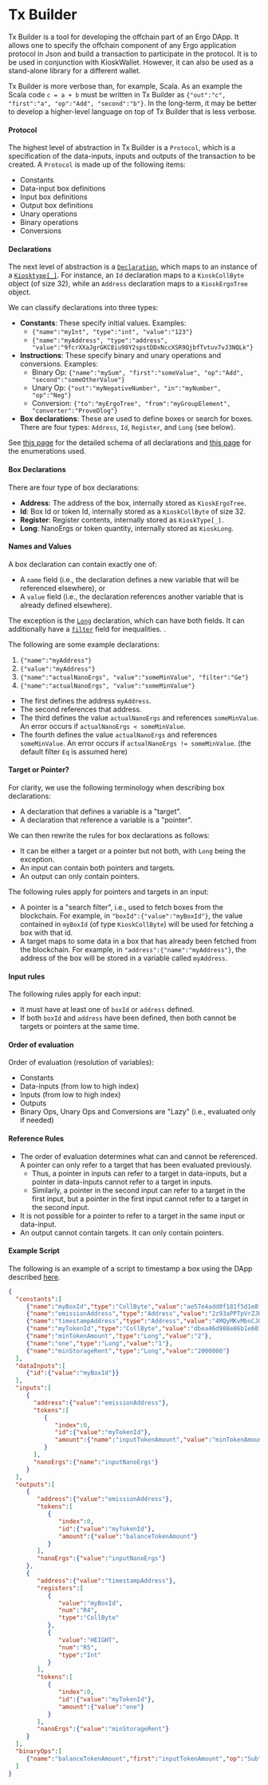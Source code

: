 # Tx Builder

Tx Builder is a tool for developing the offchain part of an Ergo DApp. It allows one to specify the offchain component of 
any Ergo application protocol in Json and build a transaction to participate in the protocol. It is to be used in conjunction with KioskWallet. However, it can also be used as a stand-alone library for a different wallet. 

Tx Builder is more verbose than, for example, Scala. As an example the Scala code `c = a + b` must be written in Tx Builder as 
`{"out":"c", "first":"a", "op":"Add", "second":"b"}`.
In the long-term, it may be better to develop a higher-level language on top of Tx Builder that is less verbose. 

#### Protocol

The highest level of abstraction in Tx Builder is a `Protocol`, 
which is a specification of the data-inputs, inputs and outputs of the transaction to be created.
A `Protocol` is made up of the following items: 
- Constants
- Data-input box definitions
- Input box definitions 
- Output box definitions
- Unary operations
- Binary operations
- Conversions

#### Declarations

The next level of abstraction is a [`Declaration`](compiler/Declaration.scala), which maps to an instance of a [`Kiosktype[_]`](../ergo.scala#L29-37).
For instance, an `Id` declaration maps to a `KioskCollByte` object (of size 32), 
while an `Address` declaration maps to a `KioskErgoTree` object.

We can classify declarations into three types:
- **Constants**: These specify initial values. Examples:  
  - `{"name":"myInt", "type":"int", "value":"123"}`
  - `{"name":"myAddress", "type":"address", "value":"9fcrXXaJgrGKC8iu98Y2spstDDxNccXSR9QjbfTvtuv7vJ3NQLk"}`
- **Instructions**: These specify binary and unary operations and conversions. Examples:
  - Binary Op: `{"name":"mySum", "first":"someValue", "op":"Add", "second":"someOtherValue"}`
  - Unary Op: `{"out":"myNegativeNumber", "in":"myNumber", "op":"Neg"}`
  - Conversion: `{"to":"myErgoTree", "from":"myGroupElement", "converter":"ProveDlog"}`
- **Box declarations**: These are used to define boxes or search for boxes. There are four types: `Address`, `Id`, `Register`, and `Long` (see below).  

See [this page](model/package.scala) for the detailed schema of all declarations and [this page](model/Enums.scala) for the enumerations used.

#### Box Declarations
There are four type of box declarations:
- **Address**: The address of the box, internally stored as `KioskErgoTree`.
- **Id**: Box Id or token Id, internally stored as a `KioskCollByte` of size 32.
- **Register**: Register contents, internally stored as `KioskType[_]`.
- **Long**: NanoErgs or token quantity, internally stored as `KioskLong`.

#### Names and Values
A box declaration can contain exactly one of:
- A `name` field (i.e., the declaration defines a new variable that will be referenced elsewhere), or
- A `value` field (i.e., the declaration references another variable that is already defined elsewhere).

The exception is the [`Long`](model/package.scala#L72-L81) declaration, which can have both fields. It can additionally have a [`filter`](model/Enums.scala#L16) field for inequalities. . 

The following are some example declarations:
1. `{"name":"myAddress"}`
2. `{"value":"myAddress"}`
3. `{"name":"actualNanoErgs", "value":"someMinValue", "filter":"Ge"}`
4. `{"name":"actualNanoErgs", "value":"someMinValue"}`

- The first defines the address `myAddress`.
- The second references that address.
- The third defines the value `actualNanoErgs` and references `someMinValue`.
  An error occurs if `actualNanoErgs < someMinValue`. 
- The fourth defines the value `actualNanoErgs` and references `someMinValue`.
  An error occurs if `actualNanoErgs != someMinValue`. (the default filter `Eq` is assumed here)

 
#### Target or Pointer?

For clarity, we use the following terminology when describing box declarations:
- A declaration that defines a variable is a "target".
- A declaration that reference a variable is a "pointer".

We can then rewrite the rules for box declarations as follows:
- It can be either a target or a pointer but not both, with `Long` being the exception.
- An input can contain both pointers and targets.
- An output can only contain pointers.

The following rules apply for pointers and targets in an input:
- A pointer is a "search filter", i.e., used to fetch boxes from the blockchain.
For example, in `"boxId":{"value":"myBoxId"}`, the value contained in `myBoxId` (of type `KioskCollByte`) 
 will be used for fetching a box with that id.
- A target maps to some data in a box that has already been fetched from the blockchain.
For example, in `"address":{"name":"myAddress"}`, the address of the box will be stored in a variable called `myAddress`.

#### Input rules
The following rules apply for each input:
- It must have at least one of `boxId` or `address` defined.
- If both `boxId` and `address` have been defined, then both cannot be targets or pointers at the same time.

#### Order of evaluation
Order of evaluation (resolution of variables):
- Constants
- Data-inputs (from low to high index) 
- Inputs (from low to high index) 
- Outputs
- Binary Ops, Unary Ops and Conversions are "Lazy" (i.e., evaluated only if needed)

#### Reference Rules
- The order of evaluation determines what can and cannot be referenced. A pointer can only refer to a target that has been evaluated previously. 
  - Thus, a pointer in inputs can refer to a target in data-inputs, but a pointer in data-inputs cannot refer to a target in inputs.
  - Similarly, a pointer in the second input can refer to a target in the first input, but a pointer in the first input cannot refer to a target in the second input.
- It is not possible for a pointer to refer to a target in the same input or data-input.
- An output cannot contain targets. It can only contain pointers.

#### Example Script

The following is an example of a script to timestamp a box using the DApp described [here](https://www.ergoforum.org/t/a-trustless-timestamping-service-for-boxes/432/9?u=scalahub).
```JSON
{
  "constants":[
     {"name":"myBoxId","type":"CollByte","value":"ae57e4add0f181f5d1e8fd462969e4cc04f13b0da183676660d280ad0b64563f"},
     {"name":"emissionAddress","type":"Address","value":"2z93aPPTpVrZJHkQN54V7PatEfg3Ac1zKesFxUz8TGGZwPT4Rr5q6tBwsjEjounQU4KNZVqbFAUsCNipEKZmMdx2WTqFEyUURcZCW2CrSqKJ8YNtSVDGm7eHcrbPki9VRsyGpnpEQvirpz6GKZgghcTRDwyp1XtuXoG7XWPC4bT1U53LhiM3exE2iUDgDkme2e5hx9dMyBUi9TSNLNY1oPy2MjJ5seYmGuXCTRPLqrsi"},
     {"name":"timestampAddress","type":"Address","value":"4MQyMKvMbnCJG3aJ"},
     {"name":"myTokenId","type":"CollByte","value":"dbea46d988e86b1e60181b69936a3b927c3a4871aa6ed5258d3e4df155750bea"},
     {"name":"minTokenAmount","type":"Long","value":"2"},
     {"name":"one","type":"Long","value":"1"},
     {"name":"minStorageRent","type":"Long","value":"2000000"}
  ],
  "dataInputs":[
     {"id":{"value":"myBoxId"}}
  ],
  "inputs":[
     {
       "address":{"value":"emissionAddress"},
       "tokens":[
          {
             "index":0,
             "id":{"value":"myTokenId"},
             "amount":{"name":"inputTokenAmount","value":"minTokenAmount","filter":"Ge"}
          }
       ],
       "nanoErgs":{"name":"inputNanoErgs"}
     }
  ],
  "outputs":[
     {
        "address":{"value":"emissionAddress"},
        "tokens":[
           {
              "index":0,
              "id":{"value":"myTokenId"},
              "amount":{"value":"balanceTokenAmount"}
           }
        ],
        "nanoErgs":{"value":"inputNanoErgs"}
     },
     {
        "address":{"value":"timestampAddress"},
        "registers":[
           {
              "value":"myBoxId",
              "num":"R4",
              "type":"CollByte"
           },
           {
              "value":"HEIGHT",
              "num":"R5",
              "type":"Int"
           }
        ],
        "tokens":[
           {
              "index":0,
              "id":{"value":"myTokenId"},
              "amount":{"value":"one"}
           }
        ],
        "nanoErgs":{"value":"minStorageRent"}
     }
  ],
  "binaryOps":[
     {"name":"balanceTokenAmount","first":"inputTokenAmount","op":"Sub","second":"one"}
  ]
}
```
